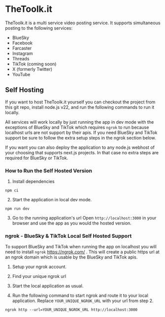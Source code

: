 # TheToolk.it

TheToolk.it is a multi service video posting service. It supports simultaneous posting to the following services:

- BlueSky
- Facebook
- Farcaster
- Instagram
- Threads
- TikTok (coming soon)
- X (formerly Twitter)
- YouTube

## Self Hosting

If you want to host TheToolk.it yourself you can checkout the project from this git repo, install node.js v22, and run the following commands to run it locally.

All services will work locally by just running the app in dev mode with the exceptions of BlueSky and TikTok which requires `ngrok` to run because localhost urls are not support by their apis.  If you need BlueSky and TikTok support be sure to follow the extra setup steps in the ngrok section below.

If you want you can also deploy the application to any node.js webhost of your choosing that supports next.js projects. In that case no extra steps are required for BlueSky or TikTok.

### How to Run the Self Hosted Version

1. Install dependencies
```
npm ci
```

2. Start the application in local dev mode.
```
npm run dev
```

3. Go to the running application's url
Open `http://localhost:3000` in your browser and use the app as you would the hosted version.

### ngrok - BlueSky & TikTok Local Self Hosted Support

To support BlueSky and TikTok when running the app on localhost you will need to install `ngrok` <https://ngrok.com/> .   This will create a public https url at an ngrok domain which is usable by the BlueSky and TikTok apis.

1. Setup your ngrok account.

2. Find your unique ngrok url

3. Start the local application as usual.

4. Run the following command to start ngrok and route it to your local application.  Replace `YOUR_UNIQUE_NGROK_URL` with your url from step 2.

```
ngrok http --url=YOUR_UNIQUE_NGROK_URL http://localhost:3000
```
